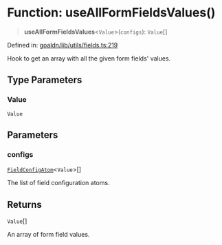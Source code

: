 # Function: useAllFormFieldsValues()

> **useAllFormFieldsValues**\<`Value`\>(`configs`): `Value`[]

Defined in: [goaldn/lib/utils/fields.ts:219](https://github.com/aldesgroup/goaldn/blob/6a7943d02984b1a6b41d76a3a483a1484b644076/lib/utils/fields.ts#L219)

Hook to get an array with all the given form fields' values.

## Type Parameters

### Value

`Value`

## Parameters

### configs

[`FieldConfigAtom`](../type-aliases/FieldConfigAtom.md)\<`Value`\>[]

The list of field configuration atoms.

## Returns

`Value`[]

An array of form field values.
